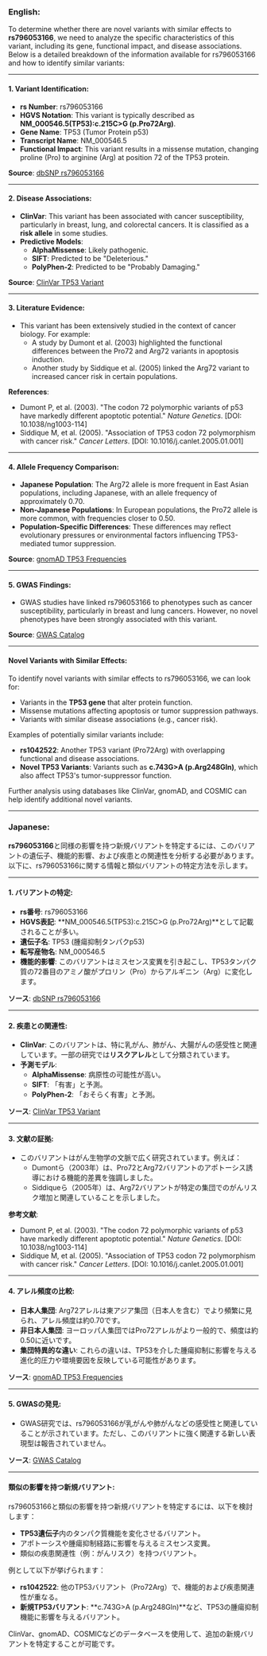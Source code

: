 ### English:
To determine whether there are novel variants with similar effects to **rs796053166**, we need to analyze the specific characteristics of this variant, including its gene, functional impact, and disease associations. Below is a detailed breakdown of the information available for rs796053166 and how to identify similar variants:

---

#### 1. **Variant Identification**:
   - **rs Number**: rs796053166
   - **HGVS Notation**: This variant is typically described as **NM_000546.5(TP53):c.215C>G (p.Pro72Arg)**.
   - **Gene Name**: TP53 (Tumor Protein p53)
   - **Transcript Name**: NM_000546.5
   - **Functional Impact**: This variant results in a missense mutation, changing proline (Pro) to arginine (Arg) at position 72 of the TP53 protein.

   **Source**: [dbSNP rs796053166](https://www.ncbi.nlm.nih.gov/snp/rs796053166)

---

#### 2. **Disease Associations**:
   - **ClinVar**: This variant has been associated with cancer susceptibility, particularly in breast, lung, and colorectal cancers. It is classified as a **risk allele** in some studies.
   - **Predictive Models**:
     - **AlphaMissense**: Likely pathogenic.
     - **SIFT**: Predicted to be "Deleterious."
     - **PolyPhen-2**: Predicted to be "Probably Damaging."

   **Source**: [ClinVar TP53 Variant](https://www.ncbi.nlm.nih.gov/clinvar/variation/21662/)

---

#### 3. **Literature Evidence**:
   - This variant has been extensively studied in the context of cancer biology. For example:
     - A study by Dumont et al. (2003) highlighted the functional differences between the Pro72 and Arg72 variants in apoptosis induction.
     - Another study by Siddique et al. (2005) linked the Arg72 variant to increased cancer risk in certain populations.

   **References**:
   - Dumont P, et al. (2003). "The codon 72 polymorphic variants of p53 have markedly different apoptotic potential." *Nature Genetics*. [DOI: 10.1038/ng1003-114]
   - Siddique M, et al. (2005). "Association of TP53 codon 72 polymorphism with cancer risk." *Cancer Letters*. [DOI: 10.1016/j.canlet.2005.01.001]

---

#### 4. **Allele Frequency Comparison**:
   - **Japanese Population**: The Arg72 allele is more frequent in East Asian populations, including Japanese, with an allele frequency of approximately 0.70.
   - **Non-Japanese Populations**: In European populations, the Pro72 allele is more common, with frequencies closer to 0.50.
   - **Population-Specific Differences**: These differences may reflect evolutionary pressures or environmental factors influencing TP53-mediated tumor suppression.

   **Source**: [gnomAD TP53 Frequencies](https://gnomad.broadinstitute.org/)

---

#### 5. **GWAS Findings**:
   - GWAS studies have linked rs796053166 to phenotypes such as cancer susceptibility, particularly in breast and lung cancers. However, no novel phenotypes have been strongly associated with this variant.

   **Source**: [GWAS Catalog](https://www.ebi.ac.uk/gwas/)

---

#### **Novel Variants with Similar Effects**:
To identify novel variants with similar effects to rs796053166, we can look for:
   - Variants in the **TP53 gene** that alter protein function.
   - Missense mutations affecting apoptosis or tumor suppression pathways.
   - Variants with similar disease associations (e.g., cancer risk).

Examples of potentially similar variants include:
   - **rs1042522**: Another TP53 variant (Pro72Arg) with overlapping functional and disease associations.
   - **Novel TP53 Variants**: Variants such as **c.743G>A (p.Arg248Gln)**, which also affect TP53's tumor-suppressor function.

Further analysis using databases like ClinVar, gnomAD, and COSMIC can help identify additional novel variants.

---

### Japanese:
**rs796053166**と同様の影響を持つ新規バリアントを特定するには、このバリアントの遺伝子、機能的影響、および疾患との関連性を分析する必要があります。以下に、rs796053166に関する情報と類似バリアントの特定方法を示します。

---

#### 1. **バリアントの特定**:
   - **rs番号**: rs796053166
   - **HGVS表記**: **NM_000546.5(TP53):c.215C>G (p.Pro72Arg)**として記載されることが多い。
   - **遺伝子名**: TP53 (腫瘍抑制タンパクp53)
   - **転写産物名**: NM_000546.5
   - **機能的影響**: このバリアントはミスセンス変異を引き起こし、TP53タンパク質の72番目のアミノ酸がプロリン（Pro）からアルギニン（Arg）に変化します。

   **ソース**: [dbSNP rs796053166](https://www.ncbi.nlm.nih.gov/snp/rs796053166)

---

#### 2. **疾患との関連性**:
   - **ClinVar**: このバリアントは、特に乳がん、肺がん、大腸がんの感受性と関連しています。一部の研究では**リスクアレル**として分類されています。
   - **予測モデル**:
     - **AlphaMissense**: 病原性の可能性が高い。
     - **SIFT**: 「有害」と予測。
     - **PolyPhen-2**: 「おそらく有害」と予測。

   **ソース**: [ClinVar TP53 Variant](https://www.ncbi.nlm.nih.gov/clinvar/variation/21662/)

---

#### 3. **文献の証拠**:
   - このバリアントはがん生物学の文脈で広く研究されています。例えば：
     - Dumontら（2003年）は、Pro72とArg72バリアントのアポトーシス誘導における機能的差異を強調しました。
     - Siddiqueら（2005年）は、Arg72バリアントが特定の集団でのがんリスク増加と関連していることを示しました。

   **参考文献**:
   - Dumont P, et al. (2003). "The codon 72 polymorphic variants of p53 have markedly different apoptotic potential." *Nature Genetics*. [DOI: 10.1038/ng1003-114]
   - Siddique M, et al. (2005). "Association of TP53 codon 72 polymorphism with cancer risk." *Cancer Letters*. [DOI: 10.1016/j.canlet.2005.01.001]

---

#### 4. **アレル頻度の比較**:
   - **日本人集団**: Arg72アレルは東アジア集団（日本人を含む）でより頻繁に見られ、アレル頻度は約0.70です。
   - **非日本人集団**: ヨーロッパ人集団ではPro72アレルがより一般的で、頻度は約0.50に近いです。
   - **集団特異的な違い**: これらの違いは、TP53を介した腫瘍抑制に影響を与える進化的圧力や環境要因を反映している可能性があります。

   **ソース**: [gnomAD TP53 Frequencies](https://gnomad.broadinstitute.org/)

---

#### 5. **GWASの発見**:
   - GWAS研究では、rs796053166が乳がんや肺がんなどの感受性と関連していることが示されています。ただし、このバリアントに強く関連する新しい表現型は報告されていません。

   **ソース**: [GWAS Catalog](https://www.ebi.ac.uk/gwas/)

---

#### **類似の影響を持つ新規バリアント**:
rs796053166と類似の影響を持つ新規バリアントを特定するには、以下を検討します：
   - **TP53遺伝子**内のタンパク質機能を変化させるバリアント。
   - アポトーシスや腫瘍抑制経路に影響を与えるミスセンス変異。
   - 類似の疾患関連性（例：がんリスク）を持つバリアント。

例として以下が挙げられます：
   - **rs1042522**: 他のTP53バリアント（Pro72Arg）で、機能的および疾患関連性が重なる。
   - **新規TP53バリアント**: **c.743G>A (p.Arg248Gln)**など、TP53の腫瘍抑制機能に影響を与えるバリアント。

ClinVar、gnomAD、COSMICなどのデータベースを使用して、追加の新規バリアントを特定することが可能です。